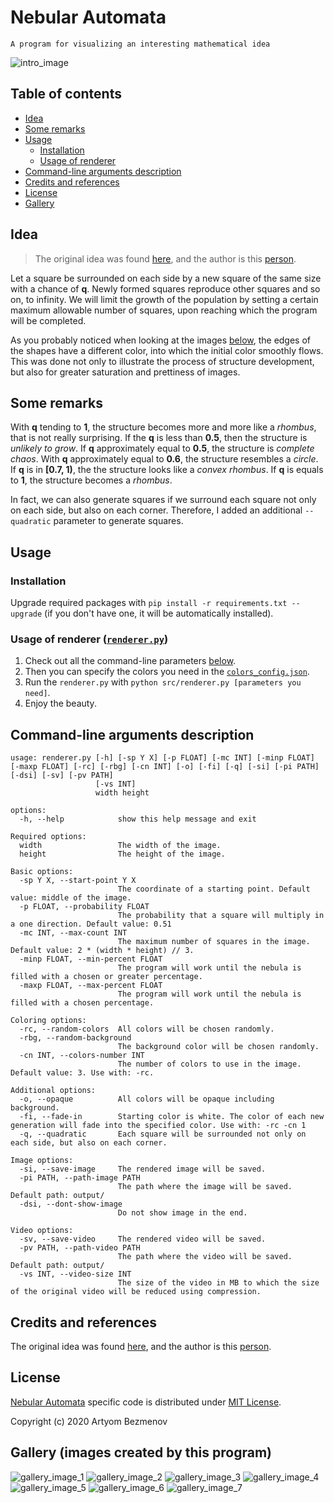# Nebular Automata

`A program for visualizing an interesting mathematical idea`

![intro_image](docs/README/intro.png)

## Table of contents

- [Idea](#idea)
- [Some remarks](#some-remarks)
- [Usage](#usage)
  - [Installation](#installation)
  - [Usage of renderer](#usage-of-renderer-rendererpy)
- [Command-line arguments description](#command-line-arguments-description)
- [Credits and references](#credits-and-references)
- [License](#license)
- [Gallery](#gallery-images-created-by-this-program)

## Idea

> The original idea was found [here](https://vk.com/math_dosug?w=wall-149993556_46382), and the author is this [person](https://vk.com/id504076319).

Let a square be surrounded on each side by a new square of the same size with a chance of **q**. Newly formed squares reproduce other squares and so on, to infinity.
We will limit the growth of the population by setting a certain maximum allowable number of squares, upon reaching which the program will be completed.

As you probably noticed when looking at the images [below](#gallery-images-created-by-this-program), the edges of the shapes have a different color, into which the initial color smoothly flows. This was done not only to illustrate the process of structure development, but also for greater saturation and prettiness of images.

## Some remarks

With **q** tending to **1**, the structure becomes more and more like a *rhombus*, that is not really surprising.
If the **q** is less than **0.5**, then the structure is *unlikely to grow*.
If **q** approximately equal to **0.5**, the structure is *complete chaos*.
With **q** approximately equal to **0.6**, the structure resembles a *circle*.
If **q** is in **\[0.7, 1)**, the the structure looks like a *convex rhombus*.
If **q** is equals to **1**, the structure becomes a *rhombus*.

In fact, we can also generate squares if we surround each square not only on each side, but also on each corner. Therefore, I added an additional `--quadratic` parameter to generate squares.

## Usage

### Installation

Upgrade required packages with `pip install -r requirements.txt --upgrade` (if you don't have one, it will be automatically installed).

### Usage of renderer ([`renderer.py`](src/renderer.py))

1. Check out all the command-line parameters [below](#command-line-arguments-description).
2. Then you can specify the colors you need in the [`colors_config.json`](configs/colors_config.json).
3. Run the `renderer.py` with `python src/renderer.py [parameters you need]`.
4. Enjoy the beauty.

## Command-line arguments description

```console
usage: renderer.py [-h] [-sp Y X] [-p FLOAT] [-mc INT] [-minp FLOAT] [-maxp FLOAT] [-rc] [-rbg] [-cn INT] [-o] [-fi] [-q] [-si] [-pi PATH] [-dsi] [-sv] [-pv PATH]
                   [-vs INT]
                   width height

options:
  -h, --help            show this help message and exit

Required options:
  width                 The width of the image.
  height                The height of the image.

Basic options:
  -sp Y X, --start-point Y X
                        The coordinate of a starting point. Default value: middle of the image.
  -p FLOAT, --probability FLOAT
                        The probability that a square will multiply in a one direction. Default value: 0.51
  -mc INT, --max-count INT
                        The maximum number of squares in the image. Default value: 2 * (width * height) // 3.
  -minp FLOAT, --min-percent FLOAT
                        The program will work until the nebula is filled with a chosen or greater percentage.
  -maxp FLOAT, --max-percent FLOAT
                        The program will work until the nebula is filled with a chosen percentage.

Coloring options:
  -rc, --random-colors  All colors will be chosen randomly.
  -rbg, --random-background
                        The background color will be chosen randomly.
  -cn INT, --colors-number INT
                        The number of colors to use in the image. Default value: 3. Use with: -rc.

Additional options:
  -o, --opaque          All colors will be opaque including background.
  -fi, --fade-in        Starting color is white. The color of each new generation will fade into the specified color. Use with: -rc -cn 1
  -q, --quadratic       Each square will be surrounded not only on each side, but also on each corner.

Image options:
  -si, --save-image     The rendered image will be saved.
  -pi PATH, --path-image PATH
                        The path where the image will be saved. Default path: output/
  -dsi, --dont-show-image
                        Do not show image in the end.

Video options:
  -sv, --save-video     The rendered video will be saved.
  -pv PATH, --path-video PATH
                        The path where the video will be saved. Default path: output/
  -vs INT, --video-size INT
                        The size of the video in MB to which the size of the original video will be reduced using compression.
```

## Credits and references

The original idea was found [here](https://vk.com/math_dosug?w=wall-149993556_46382), and the author is this [person](https://vk.com/id504076319).

## License

[Nebular Automata](https://github.com/8nhuman8/nebular-automata) specific code is distributed under [MIT License](https://github.com/8nhuman8/nebular-automata/blob/master/LICENSE).

Copyright (c) 2020 Artyom Bezmenov

## Gallery (images created by this program)

![gallery_image_1](docs/README/1.png)
![gallery_image_2](docs/README/2.png)
![gallery_image_3](docs/README/3.png)
![gallery_image_4](docs/README/4.png)
![gallery_image_5](docs/README/5.png)
![gallery_image_6](docs/README/6.png)
![gallery_image_7](docs/README/7.png)
